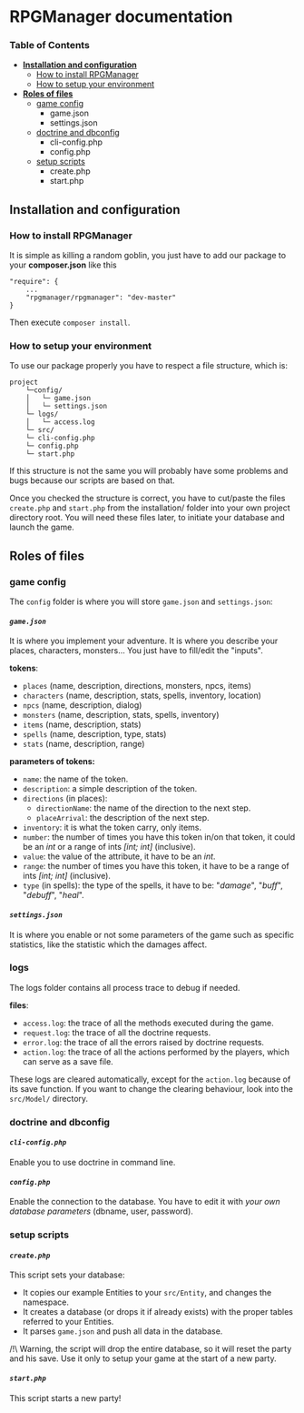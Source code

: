 # RPGManager documentation

### **Table of Contents**
 - [**Installation and configuration**](#installation-and-configuration)
	 - [How to install RPGManager](#how-to-install)
	 - [How to setup your environment](#how-to-setup)
 - [**Roles of files**](#roles-of-files)
    - [game config](#game-config)
        - game.json
        - settings.json
    - [doctrine and dbconfig](#doctrine-and-dbconfig)
        - cli-config.php
        - config.php
    - [setup scripts](#setup-scripts)
        - create.php
        - start.php

## Installation and configuration
### How to install RPGManager
It is simple as killing a random goblin, you just have to add our package to your **composer.json** like this

```
"require": {
	...
	"rpgmanager/rpgmanager": "dev-master"
}
```
Then execute ``` composer install ```.

### How to setup your environment
To use our package properly you have to respect a file structure, which is:

    project        
        └─config/
        │   └─ game.json
        │   └─ settings.json
        └─ logs/
        │   └─ access.log
        └─ src/
        └─ cli-config.php
        └─ config.php
        └─ start.php
        
If this structure is not the same you will probably have some problems and bugs because our scripts are based on that.

Once you checked the structure is correct, you have to cut/paste the files ``create.php`` and ``start.php`` from the installation/ folder into your own project directory root.
You will need these files later, to initiate your database and launch the game.


## Roles of files

### game config
The ``config`` folder is where you will store ``game.json`` and ``settings.json``: 
#### *``game.json``* 
It is where you implement your adventure. It is where you describe your places, characters, monsters...
You just have to fill/edit the "inputs".

**tokens**:
- ``places`` (name, description, directions, monsters, npcs, items)
- ``characters`` (name, description, stats, spells, inventory, location)
- ``npcs`` (name, description, dialog)
- ``monsters`` (name, description, stats, spells, inventory)
- ``items`` (name, description, stats)
- ``spells`` (name, description, type, stats)
- ``stats`` (name, description, range)

**parameters of tokens:**
- ``name``: the name of the token.
- ``description``: a simple description of the token.
- ``directions`` (in places): 
    - ``directionName``: the name of the direction to the next step.
    - ``placeArrival``: the description of the next step.
- ``inventory``: it is what the token carry, only items.
- ``number``: the number of times you have this token in/on that token, it could be an *int* or a range of ints *[int; int]* (inclusive).
- ``value``: the value of the attribute, it have to be an *int*.
- ``range``: the number of times you have this token, it have to be a range of ints *[int; int]* (inclusive).
- ``type`` (in spells): the type of the spells, it have to be: "*damage*", "*buff*", "*debuff*", "*heal*".
#### *``settings.json``*
It is where you enable or not some parameters of the game such as specific statistics, like the statistic which the damages affect.

### logs
The logs folder contains all process trace to debug if needed.

**files**:
- ``access.log``: the trace of all the methods executed during the game.
- ``request.log``: the trace of all the doctrine requests.
- ``error.log``: the trace of all the errors raised by doctrine requests.
- ``action.log``: the trace of all the actions performed by the players, which can serve as a save file.

These logs are cleared automatically, except for the ``action.log`` because of its save function.
If you want to change the clearing behaviour, look into the ``src/Model/`` directory.
 
### doctrine and dbconfig
#### *``cli-config.php``*
Enable you to use doctrine in command line.
#### *``config.php``*
Enable the connection to the database. You have to edit it with *your own database parameters* (dbname, user, password).

### setup scripts
#### *``create.php``*
This script sets your database:
- It copies our example Entities to your ``src/Entity``, and changes the namespace.
- It creates a database (or drops it if already exists) with the proper tables referred to your Entities.
- It parses ``game.json`` and push all data in the database.

/!\ Warning, the script will drop the entire database, so it will reset the party and his save. Use it only to setup your game at the start of a new party.

#### *``start.php``*
This script starts a new party!

